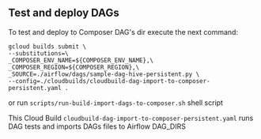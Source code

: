 ## Test and deploy DAGs 


To test and deploy to Composer DAG's dir execute the next command:

```
gcloud builds submit \
--substitutions=\
_COMPOSER_ENV_NAME=${COMPOSER_ENV_NAME},\
_COMPOSER_REGION=${COMPOSER_REGION},\
_SOURCE=./airflow/dags/sample-dag-hive-persistent.py \
--config=./cloudbuilds/cloudbuild-dag-import-to-composer-persistent.yaml .
```
or run `scripts/run-build-import-dags-to-composer.sh` shell script

This Cloud Build `cloudbuild-dag-import-to-composer-persistent.yaml` runs DAG tests and imports DAGs files to Airflow DAG_DIRS



 